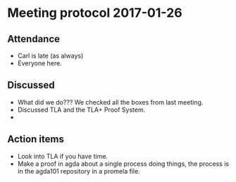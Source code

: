 Meeting protocol 2017-01-26
===========================

Attendance
----------

  * Carl is late (as always)
  * Everyone here.


Discussed
---------

  * What did we do??? We checked all the boxes from last meeting.
  * Discussed TLA and the TLA+ Proof System.
  * 


Action items
------------

  * Look into TLA if you have time.
  * Make a proof in agda about a single process doing things, the process is
    in the agda101 repository in a promela file.



